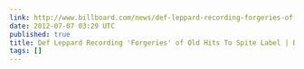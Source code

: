 ```yaml
---
link: http://www.billboard.com/news/def-leppard-recording-forgeries-of-old-hits-1007484752.story%23/news/def-leppard-recording-forgeries-of-old-hits-1007484752.story
date: 2012-07-07 03:29 UTC
published: true
title: Def Leppard Recording 'Forgeries' of Old Hits To Spite Label | Billboard.com
tags: []
---
```



